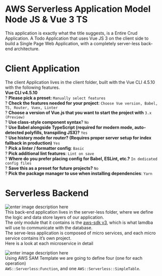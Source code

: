 <h1 id="aws-serverless-application-model-node-js--vue-3-ts">AWS Serverless Application Model Node JS &amp; Vue 3 TS</h1>
<p>This application is exactly what the title suggests, is a Entire Crud Application. A Todo Application that uses Vue JS 3 on the client side to build a Single Page Web Application, with a completely server-less back-end architecture.</p>
<h1 id="client-application">Client Application</h1>
<p>The client Application lives in the client folder, built with the Vue CLI 4.5.10 with the following features.<br>
<strong>Vue CLI v4.5.10</strong><br>
? <strong>Please pick a preset:</strong> <code>Manually select features</code><br>
? <strong>Check the features needed for your project</strong>: <code>Choose Vue version, Babel, TS, Router, Vuex, Linter</code><br>
? <strong>Choose a version of Vue.js that you want to start the project with</strong> <code>3.x (Preview)</code><br>
? <strong>Use class-style component syntax</strong>? <code>No</code><br>
? <strong>Use Babel alongside TypeScript (required for modern mode, auto-detected polyfills, transpiling JSX)?</strong> <code>Yes</code><br>
? <strong>Use history mode for router? (Requires proper server setup for index fallback in production)</strong> <code>Yes</code><br>
? <strong>Pick a linter / formatter config</strong>: <code>Basic</code><br>
? <strong>Pick additional lint features</strong>: <code>Lint on save</code><br>
? <strong>Where do you prefer placing config for Babel, ESLint, etc.?</strong> <code>In dedicated config files</code><br>
? <strong>Save this as a preset for future projects?</strong> <code>No</code><br>
? <strong>Pick the package manager to use when installing dependencies</strong>: <code>Yarn</code></p>
<h1 id="serverless-backend">Serverless Backend</h1>
<p><img src="https://i.ibb.co/J7txDFL/layer.png" alt="enter image description here"><br>
This back-end application lives in the server-less folder, where we define the logic and data store layers of our application.<br>
The only module that it contains is the <a href="https://github.com/aws/aws-sdk-js-v3">aws-sdk v3</a>, which is what lamdba will use to communicate with the database.<br>
The serve-less application is composed of micro services, and each micro service contains it’s own project.<br>
Here is a look at each microservice in detail</p>
<p><img src="https://i.ibb.co/LY1xqLV/micro.png" alt="enter image description here"><br>
Using AWS SAM Template we are going to define four (one for each operation)<br>
<code>AWS::Serverless:Function</code>, and one <code>AWS::Serverless::SimpleTable</code>.</p>

